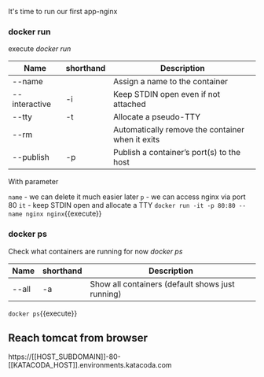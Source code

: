It's time to run our first app-nginx
### docker run
execute *docker run* 

|Name          | shorthand |Description                          |
|--------------|-----------|-------------------------------------|
|--name        |           |Assign a name to the container       |
|--interactive | -i		   |Keep STDIN open even if not attached |
|--tty         | -t		   |Allocate a pseudo-TTY                |
|--rm          |   		   |Automatically remove the container when it exits|
|--publish     | -p        |Publish a container’s port(s) to the host|


With parameter 

`name` - we can delete it much easier later
`p` - we can access nginx via port 80 
`it` - keep STDIN open and allocate a TTY
`docker run -it -p 80:80 --name nginx nginx`{{execute}}

### docker ps
Check what containers are running for now
*docker ps*

|Name          | shorthand |Description                          |
|--------------|-----------|-------------------------------------|
|--all         |-a         |Show all containers (default shows just running)|

`docker ps`{{execute}}


## Reach tomcat from browser
https://[[HOST_SUBDOMAIN]]-80-[[KATACODA_HOST]].environments.katacoda.com


